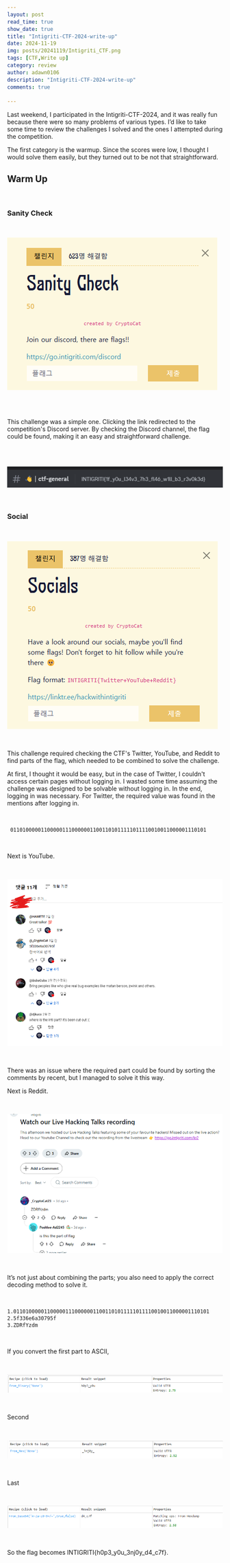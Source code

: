 ```yaml
---
layout: post
read_time: true
show_date: true
title: "Intigriti-CTF-2024-write-up"
date: 2024-11-19
img: posts/20241119/Intigriti_CTF.png
tags: [CTF,Write up]
category: review
author: adawn0106
description: "Intigriti-CTF-2024-write-up"
comments: true

---
```





Last weekend, I participated in the Intigriti-CTF-2024, and it was really fun because there were so many problems of various types.
I’d like to take some time to review the challenges I solved and the ones I attempted during the competition.

The first category is the warmup. Since the scores were low, I thought I would solve them easily, but they turned out to be not that straightforward.


## Warm Up
<br>

### Sanity Check 

<br>

![Sanity Check](https://github.com/Adawn0106/Adawn0106.github.io/raw/main/assets/img/posts/20241119/sanity1.png)

<br>
<br>

This challenge was a simple one. Clicking the link redirected to the competition's Discord server.
By checking the Discord channel, the flag could be found, making it an easy and straightforward challenge.

<br>
<br>

![Sanity Check](https://github.com/Adawn0106/Adawn0106.github.io/raw/main/assets/img/posts/20241119/sanity2.png)


<br>

### Social

<br>

![social](https://github.com/Adawn0106/Adawn0106.github.io/raw/main/assets/img/posts/20241119/social1.png)

<br>

This challenge required checking the CTF's Twitter, YouTube, and Reddit to find parts of the flag, which needed to be combined to solve the challenge.

At first, I thought it would be easy, but in the case of Twitter, I couldn't access certain pages without logging in.
I wasted some time assuming the challenge was designed to be solvable without logging in.
In the end, logging in was necessary.
For Twitter, the required value was found in the mentions after logging in.

<br>

```
 0110100000110000011100000011001101011111011110010011000001110101
```

<br>

Next is YouTube.

<br>

![social](https://github.com/Adawn0106/Adawn0106.github.io/raw/main/assets/img/posts/20241119/social2.png)

<br>


There was an issue where the required part could be found by sorting the comments by recent, but I managed to solve it this way.


Next is Reddit.

<br>


![social](https://github.com/Adawn0106/Adawn0106.github.io/raw/main/assets/img/posts/20241119/social3.png)

<br>

It’s not just about combining the parts; you also need to apply the correct decoding method to solve it.

<br>

```
1.0110100000110000011100000011001101011111011110010011000001110101
2.5f336e6a30795f
3.ZDRfYzdm
```

<br>

If you convert the first part to ASCII,

<br>


![social](https://github.com/Adawn0106/Adawn0106.github.io/raw/main/assets/img/posts/20241119/social4.png)


<br>

Second

<br>

![social](https://github.com/Adawn0106/Adawn0106.github.io/raw/main/assets/img/posts/20241119/social5.png)

<br>

Last

<br>

![social](https://github.com/Adawn0106/Adawn0106.github.io/raw/main/assets/img/posts/20241119/social6.png)

<br>

So the flag becomes INTIGRITI{h0p3_y0u_3nj0y_d4_c7f}.
































